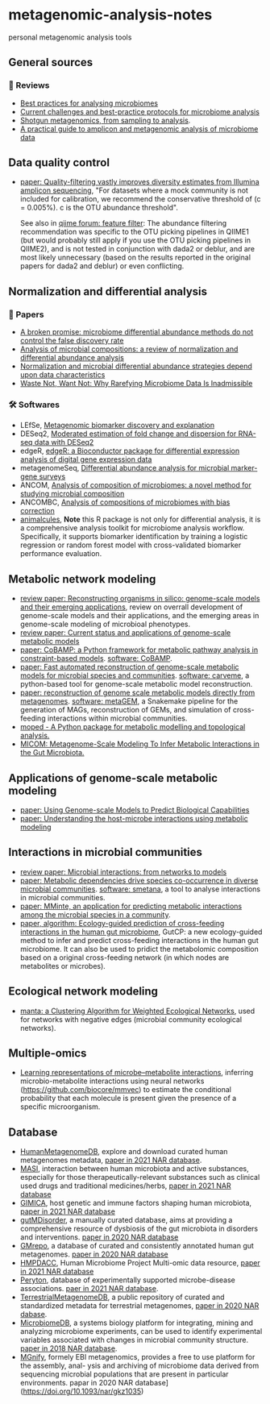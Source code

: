 # metagenomic-analysis-notes

personal metagenomic analysis tools

## General sources

### :book: Reviews 

* [Best practices for analysing microbiomes](https://doi.org/10.1038/s41579-018-0029-9)
* [Current challenges and best-practice protocols for microbiome 
  analysis](https://doi.org/10.1093/bib/bbz155)
* [Shotgun metagenomics, from sampling to analysis](https://doi.org/10.1038/nbt.3935).
* [A practical guide to amplicon and metagenomic analysis of microbiome data](https://doi.org/10.1007/s13238-020-00724-8)

## Data quality control

* [paper: Quality-filtering vastly improves diversity estimates from Illumina amplicon 
  sequencing](https://www.nature.com/articles/nmeth.2276), "For datasets where a mock 
  community is not included for calibration, we recommend the conservative threshold 
  of (c = 0.005%). c is the OTU abundance threshold". 
  
  See also in [qiime forum: feature filter](https://forum.qiime2.org/t/filter-features/1493/3): 
  The abundance filtering recommendation was specific to the OTU picking pipelines in 
  QIIME1 (but would probably still apply if you use the OTU picking pipelines in QIIME2),
  and is not tested in conjunction with dada2 or deblur, and are most likely unnecessary 
  (based on the results reported in the original papers for dada2 and deblur) or even 
  conflicting. 

## Normalization and differential analysis

### :book: Papers

* [A broken promise: microbiome differential abundance methods do not control 
  the false discovery rate](https://doi.org/10.1093/bib/bbx104)
* [Analysis of microbial compositions: a review of normalization and 
  differential abundance analysis](https://doi.org/10.1038/s41522-020-00160-w)
* [Normalization and microbial differential abundance strategies depend upon 
  data characteristics](https://doi.org/10.1186/s40168-017-0237-y)
* [Waste Not, Want Not: Why Rarefying Microbiome Data Is 
  Inadmissible](https://journals.plos.org/ploscompbiol/article?id=10.1371/journal.pcbi.1003531)

### :hammer_and_wrench: Softwares

* LEfSe, [Metagenomic biomarker discovery and 
  explanation](https://doi.org/10.1186/gb-2011-12-6-r60)
* DESeq2, [Moderated estimation of fold change and dispersion for 
  RNA-seq data with DESeq2](https://doi.org/10.1186/s13059-014-0550-8)
* edgeR, [edgeR: a Bioconductor package for differential expression 
  analysis of digital gene expression data](https://doi.org/10.1093/bioinformatics/btp616)
* metagenomeSeq, [Differential abundance analysis for microbial 
  marker-gene surveys](https://doi.org/10.1038/nmeth.2658)
* ANCOM, [Analysis of composition of microbiomes: a novel method for studying 
  microbial composition](https://www.tandfonline.com/doi/full/10.3402/mehd.v26.27663)
* ANCOMBC, [Analysis of compositions of microbiomes with bias 
  correction](https://www.nature.com/articles/s41467-020-17041-7)
* [animalcules](https://github.com/compbiomed/animalcules), **Note** this R package is 
  not only for differential analysis, it is a comprehensive analysis toolkit for 
  microbiome analysis workflow. Specifically, it supports biomarker identification by 
  training a logistic regression or random forest model with cross-validated biomarker 
  performance evaluation.

## Metabolic network modeling

* [review paper: Reconstructing organisms in silico: genome-scale models and their 
  emerging applications](https://www.nature.com/articles/s41579-020-00440-4),
  review on overrall development of genome-scale models and their applications,
  and the emerging areas in genome-scale modeling of microbioal phenotypes.
* [review paper: Current status and applications of genome-scale metabolic 
  models](https://doi.org/10.1186/s13059-019-1730-3)
* [paper: CoBAMP: a Python framework for metabolic pathway analysis in 
  constraint-based models](https://doi.org/10.1093/bioinformatics/btz598).
  [software: CoBAMP](https://github.com/BioSystemsUM/cobamp). 
* [paper: Fast automated reconstruction of genome-scale metabolic models for 
  microbial species and communities](https://doi.org/10.1093/nar/gky537).
  [software: carveme](https://github.com/cdanielmachado/carveme), a 
  python-based tool for genome-scale metabolic model reconstruction.
* [paper: reconstruction of genome scale metabolic models directly from 
  metagenomes](https://www.biorxiv.org/content/10.1101/2020.12.31.424982v1).
  [software: metaGEM](https://github.com/franciscozorrilla/metaGEM), a 
  Snakemake pipeline for the generation of MAGs, reconstruction of GEMs, and 
  simulation of cross-feeding interactions within microbial communities.
* [moped - A Python package for metabolic modelling and topological 
  analysis.](https://www.biorxiv.org/content/10.1101/2020.12.04.411512v1)
* [MICOM: Metagenome-Scale Modeling To Infer Metabolic Interactions in the 
  Gut Microbiota.](https://msystems.asm.org/content/5/1/e00606-19.abstract)

## Applications of genome-scale metabolic modeling

* [paper: Using Genome-scale Models to Predict Biological 
  Capabilities](https://www.cell.com/cell/abstract/S0092-8674(15)00568-1)
* [paper: Understanding the host-microbe interactions using metabolic 
  modeling](https://doi.org/10.1186/s40168-020-00955-1)

## Interactions in microbial communities

* [review paper: Microbial interactions: from networks to 
  models](https://www.nature.com/articles/nrmicro2832)
* [paper: Metabolic dependencies drive species co-occurrence in diverse 
  microbial communities](https://doi.org/10.1073/pnas.1421834112). 
  [software: smetana](https://github.com/cdanielmachado/smetana), a tool to 
  analyse interactions in microbial communities.
* [paper: MMinte, an application for predicting metabolic interactions 
  among the microbial species in a community](https://doi.org/10.1186/s12859-016-1230-3).
* [paper, algorithm: Ecology-guided prediction of cross-feeding interactions 
  in the human gut microbiome](https://www.nature.com/articles/s41467-021-21586-6),
  GutCP:  a new ecology-guided method to infer and predict cross-feeding interactions 
  in the human gut microbiome. It can also be used to pridict the metabolomic composition
  based on a original cross-feeding network (in which nodes are metabolites or microbes).

## Ecological network modeling

* [manta: a Clustering Algorithm for Weighted Ecological 
  Networks](https://msystems.asm.org/content/5/1/e00903-19), used for
  networks with negative edges (microbial community ecological networks). 


## Multiple-omics

* [Learning representations of microbe–metabolite 
  interactions](https://www.nature.com/articles/s41592-019-0616-3), 
  inferring microbio-metabolite interactions using neural networks 
  (https://github.com/biocore/mmvec) to estimate the conditional
  probability that each molecule is present given the presence of a
  specific microorganism.

## Database

* [HumanMetagenomeDB](https://webapp.ufz.de/hmgdb/), explore and download 
  curated human metagenomes metadata, [paper in 2021 NAR 
  database](https://doi.org/10.1093/nar/gkaa1031).
* [MASI](http://www.aiddlab.com/MASI/index.html), interaction between 
  human microbiota and active substances, especially for those
  therapeutically-relevant substances such as clinical used drugs and 
  traditional medicines/herbs, [paper in 2021 NAR 
  database](https://doi.org/10.1093/nar/gkaa924)
* [GIMICA](https://idrblab.org/gimica/), host genetic and immune factors 
  shaping human microbiota, [paper in 2021 NAR 
  database](https://doi.org/10.1093/nar/gkaa851)
* [gutMDisorder](http://bio-annotation.cn/gutMDisorder), a manually 
  curated database, aims at providing a comprehensive resource of dysbiosis 
  of the gut microbiota in disorders and interventions. [paper in 2020 NAR 
  database](https://doi.org/10.1093/nar/gkz843)
* [GMrepo](https://gmrepo.humangut.info/),  a database of curated and
  consistently annotated human gut metagenomes. [paper in 2020 NAR 
  database](https://doi.org/10.1093/nar/gkz764)
* [HMPDACC](https://portal.hmpdacc.org/), Human Microbiome Project
  Multi-omic data resource, [paper in 2021 NAR 
  database](https://doi.org/10.1093/nar/gkaa996)
* [Peryton](https://dianalab.e-ce.uth.gr/peryton), database of 
  experimentally supported microbe-disease associations. [paer in 2021 NAR
  database](https://doi.org/10.1093/nar/gkaa902).
* [TerrestrialMetagenomeDB](https://webapp.ufz.de/tmdb), a public
  repository of curated and standardized metadata for terrestrial
  metagenomes, [paper in 2020 NAR dabase](https://doi.org/10.1093/nar/gkz994).
* [MicrobiomeDB](https://microbiomedb.org/), a systems biology platform for
  integrating, mining and analyzing microbiome experiments, can be used to
  identify experimental variables associated with changes in microbial 
  community structure. [paper in 2018 NAR database](https://doi.org/10.1093/nar/gkx1027).
* [MGnify](https://www.ebi.ac.uk/metagenomics/), formely EBI metagenomics, 
  provides a free to use platform for the assembly, anal- ysis and
  archiving of microbiome data derived from sequencing microbial
  populations that are present in particular environments. papar in 
  2020 NAR database](https://doi.org/10.1093/nar/gkz1035)
